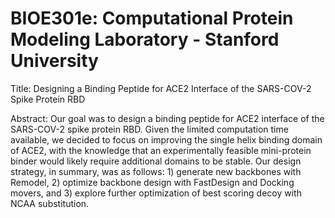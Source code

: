 # BIOE301e: Computational Protein Modeling Laboratory - Stanford University

Title: Designing a Binding Peptide for ACE2 Interface of the SARS-COV-2 Spike Protein RBD

Abstract: Our goal was to design a binding peptide for ACE2 interface of the SARS-COV-2 spike protein RBD. Given the limited computation time available, we decided to focus on improving the single helix binding domain of ACE2, with the knowledge that an experimentally feasible mini-protein binder would likely require additional domains to be stable. Our design strategy, in summary, was as follows: 1) generate new backbones with Remodel, 2) optimize backbone design with FastDesign and Docking movers, and 3) explore further optimization of best scoring decoy with NCAA substitution. 

